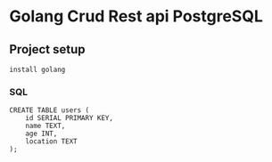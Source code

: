 # Golang Crud Rest api PostgreSQL

## Project setup

```
install golang
```

### SQL

```
CREATE TABLE users (
    id SERIAL PRIMARY KEY,
    name TEXT,
    age INT,
    location TEXT
);
```


